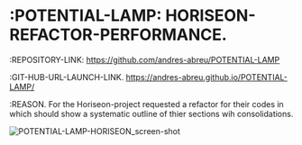 # :POTENTIAL-LAMP: HORISEON-REFACTOR-PERFORMANCE.

:REPOSITORY-LINK:
https://github.com/andres-abreu/POTENTIAL-LAMP

:GIT-HUB-URL-LAUNCH-LINK.
https://andres-abreu.github.io/POTENTIAL-LAMP/

:REASON.
For the Horiseon-project requested a refactor for their codes in which should show a systematic outline of thier sections wih consolidations.

![POTENTIAL-LAMP-HORISEON_screen-shot](https://user-images.githubusercontent.com/94572199/147393715-9681c44e-8a2d-440f-8d52-7f13383f74fa.png)
